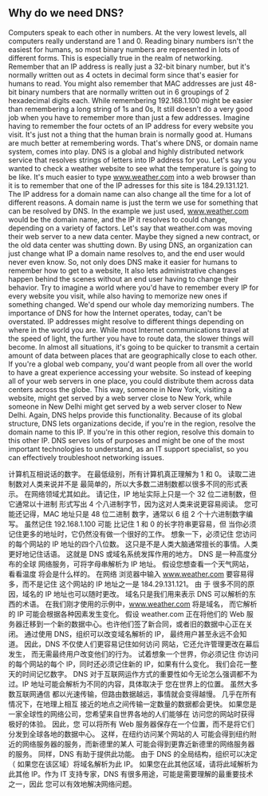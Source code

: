 ## Why do we need DNS?



Computers speak to each other in numbers. At the very lowest levels, all computers really understand are 1 and 0. Reading binary numbers isn't the easiest for humans, so most binary numbers are represented in lots of different forms. This is especially true in the realm of networking. Remember that an IP address is really just a 32-bit binary number, but it's normally written out as 4 octets in decimal form since that's easier for humans to read. You might also remember that MAC addresses are just 48-bit binary numbers that are normally written out in 6 groupings of 2 hexadecimal digits each. While remembering 192.168.1.100 might be easier than remembering a long string of 1s and 0s, It still doesn't do a very good job when you have to remember more than just a few addresses. Imagine having to remember the four octets of an IP address for every website you visit. It's just not a thing that the human brain is normally good at. Humans are much better at remembering words. That's where DNS, or domain name system, comes into play. DNS is a global and highly distributed network service that resolves strings of letters into IP address for you. Let's say you wanted to check a weather website to see what the temperature is going to be like. It's much easier to type www.weather.com into a web browser than it is to remember that one of the IP adresses for this site is 184.29.131.121. The IP address for a domain name can also change all the time for a lot of different reasons. A domain name is just the term we use for something that can be resolved by DNS. In the example we just used, www.weather.com would be the domain name, and the IP it resolves to could change, depending on a variety of factors. Let's say that weather.com was moving their web server to a new data center. Maybe they signed a new contract, or the old data center was shutting down. By using DNS, an organization can just change what IP a domain name resolves to, and the end user would never even know. So, not only does DNS make it easier for humans to remember how to get to a website, It also lets administrative changes happen behind the scenes without an end user having to change their behavior. Try to imagine a world where you'd have to remember every IP for every website you visit, while also having to memorize new ones if something changed. We'd spend our whole day memorizing numbers. The importance of DNS for how the Internet operates, today, can't be overstated. IP addresses might resolve to different things depending on where in the world you are. While most Internet communications travel at the speed of light, the further you have to route data, the slower things will become. In almost all situations, it's going to be quicker to transmit a certain amount of data between places that are geographically close to each other. If you're a global web company, you'd want people from all over the world to have a great experience accessing your website. So instead of keeping all of your web servers in one place, you could distribute them across data centers across the globe. This way, someone in New York, visiting a website, might get served by a web server close to New York, while someone in New Delhi might get served by a web server closer to New Delhi. Again, DNS helps provide this functionality. Because of its global structure, DNS lets organizations decide, if you're in the region, resolve the domain name to this IP. If you're in this other region, resolve this domain to this other IP. DNS serves lots of purposes and might be one of the most important technologies to understand, as an IT support specialist, so you can effectively troubleshoot networking issues.



计算机互相说话的数字。 在最低级别，所有计算机真正理解为 1 和 0。 读取二进制数对人类来说并不是 最简单的，所以大多数二进制数都以很多不同的形式表示。 在网络领域尤其如此。 请记住，IP 地址实际上只是一个 32 位二进制数，但它通常以十进制 形式写出 4 个八进制字节，因为这对人类来说更容易阅读。 您可能还记得，MAC 地址只是 48 位二进制 数字，通常以 6 组 2 个十六进制数字编写。 虽然记住 192.168.1.100 可能 比记住 1 和 0 的长字符串更容易，但 当你必须记住更多的地址时，它仍然没有做一个很好的工作。 想象一下，必须记住 您访问的每个网站的 IP 地址的四个八位数。 这只是不是人类大脑通常擅长的事情。人类更好地记住话语。 这就是 DNS 或域名系统发挥作用的地方。 DNS 是一种高度分布的全球 网络服务，可将字母串解析为 IP 地址。 假设您想查看一个天气网站，看看温度 将会是什么样的。 在网络 浏览器中输入 www.weather.com 要容易得多，而不是记住 这个网站的 IP 地址之一是 184.29.131.121。 由 于 很多不同的原因，域名的 IP 地址也可以随时更改。 域名只是我们用来表示 DNS 可以解析的东西的术语。 在我们刚才使用的示例中，www.weather.com 将是域名， 而它解析的 IP 可能会根据各种因素发生变化。 假设 weather.com 正在将他们的 Web 服务器迁移到一个新的数据中心。也许他们签了新合同，或者旧的数据中心正在关闭。 通过使用 DNS，组织可以改变域名解析的 IP， 最终用户甚至永远不会知道。 因此，DNS 不仅使人们更容易记住如何访问 网站，它还允许管理更改在幕后发生， 而无需最终用户改变他们的行为。 试着想象一个世界，你必须记住 你访问的每个网站的每个 IP，同时还必须记住新的 IP，如果有什么变化。 我们会花一整天的时间记忆数字。 DNS 对于互联网运作方式的重要性如今无论怎么强调都不为过。IP 地址可能会解析为不同的内容，具体取决于 您在世界上的位置。 虽然大多数互联网通信 都以光速传输，但路由数据越远，事情就会变得越慢。 几乎在所有情况下，在地理上相互 接近的地点之间传输一定数量的数据都会更快。 如果您是一家全球性的网络公司，您希望来自世界各地的人们能够在 访问您的网站时获得极好的体验。 因此，您 可以将所有 Web 服务器保存在一个位置，而不是将它们分发到全球各地的数据中心。 这样，在纽约访问某个网站的人 可能会得到纽约附近的网络服务器的服务，而新德里的某人 可能会得到更靠近新德里的网络服务器的服务。 同样，DNS 有助于提供此功能。 由于 DNS 的全局结构，组织可以决定（ 如果您在该区域）将域名解析为此 IP。 如果您在此其他区域，请将此域解析为此其他 IP。作为 IT 支持专家，DNS 有很多用途，可能是需要理解的最重要技术之一，因此 您可以有效地解决网络问题。